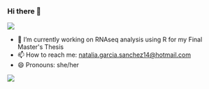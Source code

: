 ### Hi there 👋

<!--
**Natpod/Natpod** is a ✨ _special_ ✨ repository because its `README.md` (this file) appears on your GitHub profile.

Here are some ideas to get you started:

- 🔭 I’m currently working on RNAseq analysis using R for my Final Master's Thesis
- 🌱 I’m currently learning ...
- 👯 I’m looking to collaborate on ...
- 🤔 I’m looking for help with ...
- 💬 Ask me about ...
- 📫 How to reach me: natalia.garcia.sanchez14@hotmail.com
- 😄 Pronouns: she/her
- ⚡ Fun fact: ...
-->


<a href="https://github.com/anuraghazra/github-readme-stats">
  <img align="center" src="https://github-readme-stats.vercel.app/api?username=Natpod&hide=contribs,prs&show_icons=true&theme=synthwave" />
</a>



- 🔭 I’m currently working on RNAseq analysis using R for my Final Master's Thesis
- 📫 How to reach me: natalia.garcia.sanchez14@hotmail.com
- 😄 Pronouns: she/her


<a href="https://github.com/anuraghazra/github-readme-stats">
  <img align="center" src="https://github-readme-stats.vercel.app/api/top-langs/?username=Natpod&layout=compact" />
</a>
